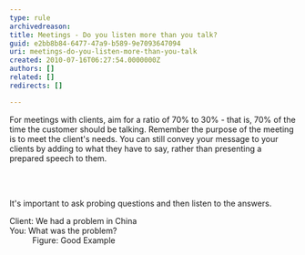 ```yaml
---
type: rule
archivedreason: 
title: Meetings - Do you listen more than you talk?
guid: e2bb8b84-6477-47a9-b589-9e7093647094
uri: meetings-do-you-listen-more-than-you-talk
created: 2010-07-16T06:27:54.0000000Z
authors: []
related: []
redirects: []

---
```



For meetings with clients, aim for a ratio of 70% to 30% - that is, 70% of the time the customer should be talking. Remember the purpose of the meeting is to meet the client's needs. You can still convey your message to your clients by adding to what they have to say, rather than presenting a prepared speech to them.

<br><excerpt class='endintro'></excerpt><br>

  <p>It's important to ask probing questions and then listen to the answers. </p>
<dl class="good">
    <dt>Client&#58; We had a problem in China <br>
    You&#58; What was the problem? </dt>
    <dd>Figure&#58; Good Example </dd>
</dl>



